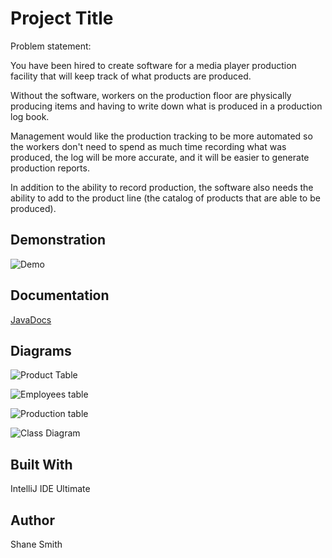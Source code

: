 
# Project Title
Problem statement:

You have been hired to create software for a media player production facility that will keep track of what products are produced.

Without the software, workers on the production floor are physically producing items and having to write down what is produced in a production log book.

Management would like the production tracking to be more automated so the workers don't need to spend as much time recording what was produced, the log will be more accurate, and it will be easier to generate production reports.

In addition to the ability to record production, the software also needs the ability to add to the product line (the catalog of products that are able to be produced).
## Demonstration
![Demo](https://gyazo.com/131c9f77aa9d964dd90956574abf403d)

## Documentation
[JavaDocs](https://ssmith0814.github.io/GUIProgramAlpha/res/docs/index-1.html)

## Diagrams
![Product Table](https://user-images.githubusercontent.com/36053356/69773920-4fb5c080-1162-11ea-8ba4-910ec7a32453.PNG)

![Employees table](https://user-images.githubusercontent.com/36053356/69773890-3876d300-1162-11ea-96ca-663c92401ed9.PNG)

![Production table](https://user-images.githubusercontent.com/36053356/69773904-4593c200-1162-11ea-8609-5095f22ec25d.PNG)

![Class Diagram](https://user-images.githubusercontent.com/36053356/70471372-05560d00-1a9b-11ea-86f1-29bd1f7a597f.png)


## Built With
IntelliJ IDE Ultimate

## Author
Shane Smith
